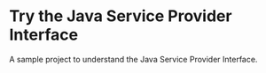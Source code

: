 # Try the Java Service Provider Interface

A sample project to understand the Java Service Provider Interface.
